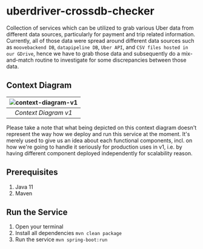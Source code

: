 # uberdriver-crossdb-checker

Collection of services which can be utilized to grab various Uber data from different data sources, particularly for payment and trip related information.
Currently, all of those data were spread around different data sources such as `moovebackend DB`, `datapipeline DB`, `Uber API`, and `CSV files hosted in our GDrive`, hence we have to grab those data and subsequently do a mix-and-match routine to investigate for some discrepancies between those data.

## Context Diagram

| ![context-diagram-v1](https://github.com/MooveAfrica/uberdriver-crossdb-checker/blob/develop/docs/images/UberDataComparator-v1-Context.png) |
| :--: |
| *Context Diagram v1* |

Please take a note that what being depicted on this context diagram doesn't represent the way how we deploy and run this service at the moment. 
It's merely used to give us an idea about each functional components, incl. on how we're going to handle it seriously for production uses in v1, i.e. by having different component deployed independently for scalability reason.  

## Prerequisites 

1. Java 11
2. Maven

## Run the Service

1. Open your terminal
2. Install all dependencies
```mvn clean package```
3. Run the service 
```mvn spring-boot:run```
